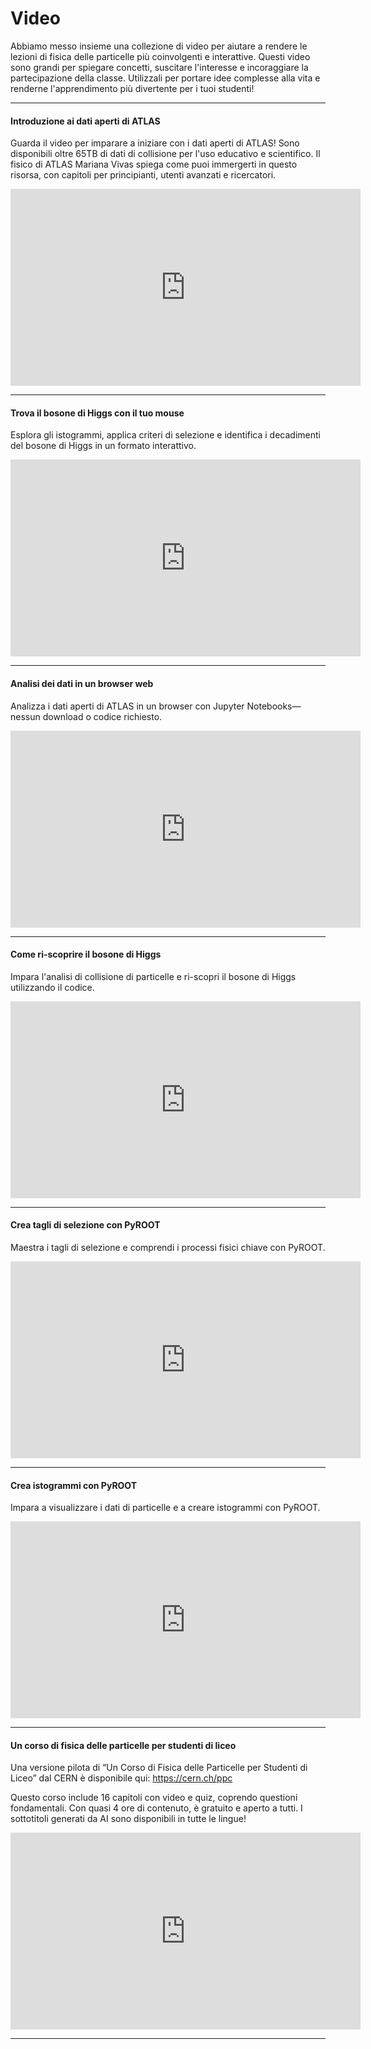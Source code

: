 # Video
Abbiamo messo insieme una collezione di video per aiutare a rendere le lezioni di fisica delle particelle più coinvolgenti e interattive. Questi video sono grandi per spiegare concetti, suscitare l'interesse e incoraggiare la partecipazione della classe. Utilizzali per portare idee complesse alla vita e renderne l'apprendimento più divertente per i tuoi studenti!

---
  
#### Introduzione ai dati aperti di ATLAS
  
Guarda il video per imparare a iniziare con i dati aperti di ATLAS! Sono disponibili oltre 65TB di dati di collisione per l'uso educativo e scientifico. Il fisico di ATLAS Mariana Vivas spiega come puoi immergerti in questo risorsa, con capitoli per principianti, utenti avanzati e ricercatori.

<iframe width="560" height="315" src="https://www.youtube.com/embed/r83e1FJOxqg?si=ZzjONs931y8qut84" title="YouTube video player" frameborder="0" allow="accelerometer; autoplay; clipboard-write; encrypted-media; gyroscope; picture-in-picture; web-share" referrerpolicy="strict-origin-when-cross-origin" allowfullscreen></iframe>
  
---
  
#### Trova il bosone di Higgs con il tuo mouse
  
Esplora gli istogrammi, applica criteri di selezione e identifica i decadimenti del bosone di Higgs in un formato interattivo.

<iframe width="560" height="315" src="https://www.youtube.com/embed/X1PyNTUwffI?si=9VwPVsdFFNBUYpYb" title="YouTube video player" frameborder="0" allow="accelerometer; autoplay; clipboard-write; encrypted-media; gyroscope; picture-in-picture; web-share" referrerpolicy="strict-origin-when-cross-origin" allowfullscreen></iframe>
  
---
  
#### Analisi dei dati in un browser web
  
Analizza i dati aperti di ATLAS in un browser con Jupyter Notebooks—nessun download o codice richiesto.

<iframe width="560" height="315" src="https://www.youtube.com/embed/wIr_WZHpMSc?si=liO_lsX1Zu9nwv2z" title="YouTube video player" frameborder="0" allow="accelerometer; autoplay; clipboard-write; encrypted-media; gyroscope; picture-in-picture; web-share" referrerpolicy="strict-origin-when-cross-origin" allowfullscreen></iframe>
  
---
  
#### Come ri-scoprire il bosone di Higgs
  
Impara l'analisi di collisione di particelle e ri-scopri il bosone di Higgs utilizzando il codice.

<iframe width="560" height="315" src="https://www.youtube.com/embed/aOz-Xj_znrs?si=m-XWTlZX34nPMDwK" title="YouTube video player" frameborder="0" allow="accelerometer; autoplay; clipboard-write; encrypted-media; gyroscope; picture-in-picture; web-share" referrerpolicy="strict-origin-when-cross-origin" allowfullscreen></iframe>
  
---
  
#### Crea tagli di selezione con PyROOT
  
Maestra i tagli di selezione e comprendi i processi fisici chiave con PyROOT.

<iframe width="560" height="315" src="https://www.youtube.com/embed/FhboBZuLC08?si=jA4zFz80xqUsV3Oj" title="YouTube video player" frameborder="0" allow="accelerometer; autoplay; clipboard-write; encrypted-media; gyroscope; picture-in-picture; web-share" referrerpolicy="strict-origin-when-cross-origin" allowfullscreen></iframe>
  
---
  
#### Crea istogrammi con PyROOT
  
Impara a visualizzare i dati di particelle e a creare istogrammi con PyROOT.

<iframe width="560" height="315" src="https://www.youtube.com/embed/cYNUyfn-ido?si=ZnLJHzx2smc8Bmdq" title="YouTube video player" frameborder="0" allow="accelerometer; autoplay; clipboard-write; encrypted-media; gyroscope; picture-in-picture; web-share" referrerpolicy="strict-origin-when-cross-origin" allowfullscreen></iframe>
  
---
  
#### Un corso di fisica delle particelle per studenti di liceo
  
Una versione pilota di “Un Corso di Fisica delle Particelle per Studenti di Liceo” dal CERN è disponibile qui: https://cern.ch/ppc
  
Questo corso include 16 capitoli con video e quiz, coprendo questioni fondamentali. Con quasi 4 ore di contenuto, è gratuito e aperto a tutti. I sottotitoli generati da AI sono disponibili in tutte le lingue!

<iframe width="560" height="315" src="https://www.youtube.com/embed/OjrycTZxG4M?si=AG2W0QaMfUjh-KJU" title="YouTube video player" frameborder="0" allow="accelerometer; autoplay; clipboard-write; encrypted-media; gyroscope; picture-in-picture; web-share" referrerpolicy="strict-origin-when-cross-origin" allowfullscreen></iframe>
  
---